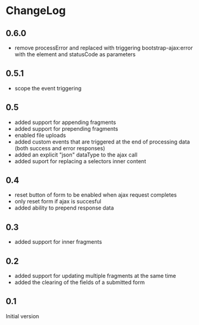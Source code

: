 # ChangeLog

## 0.6.0

* remove processError and replaced with triggering bootstrap-ajax:error with
  the element and statusCode as parameters


## 0.5.1

* scope the event triggering

## 0.5

* added support for appending fragments
* added support for prepending fragments
* enabled file uploads
* added custom events that are triggered at the end of processing data (both success and error responses)
* added an explicit "json" dataType to the ajax call
* added suport for replacing a selectors inner content

## 0.4

* reset button of form to be enabled when ajax request completes
* only reset form if ajax is succesful
* added ability to prepend response data

## 0.3

* added support for inner fragments

## 0.2

* added support for updating multiple fragments at the same time
* added the clearing of the fields of a submitted form


## 0.1

Initial version